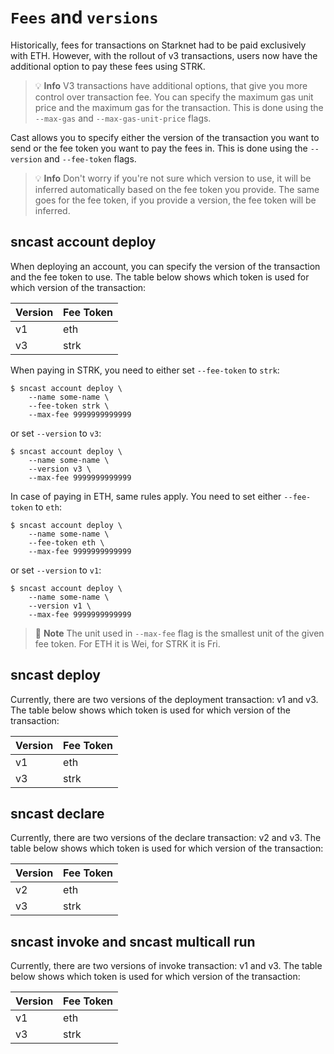 # `Fees` and `versions`

Historically, fees for transactions on Starknet had to be paid exclusively with ETH. However, with the rollout of v3
transactions, users now have the additional option to pay these fees using STRK.

> 💡 **Info**
> V3 transactions have additional options, that give you more control over transaction fee. You can specify the maximum gas unit price and the maximum gas for the transaction. 
This is done using the `--max-gas` and `--max-gas-unit-price` flags.

Cast allows you to specify either the version of the transaction you want to send or the fee token you want to pay the fees in. This is done using
the `--version` and `--fee-token` flags.

> 💡 **Info**
> Don't worry if you're not sure which version to use, it will be inferred automatically based on the fee token you
> provide. The same goes for the fee token, if you provide a version, the fee token will be inferred.

## sncast account deploy

When deploying an account, you can specify the version of the transaction and the fee token to use. The table below shows which token is used for which version of the transaction:

| Version | Fee Token |
|---------|-----------|
| v1      | eth       |
| v3      | strk      |

When paying in STRK, you need to either set `--fee-token` to `strk`:

```shell
$ sncast account deploy \
    --name some-name \
    --fee-token strk \
    --max-fee 9999999999999
```
or set `--version` to `v3`:

```shell
$ sncast account deploy \
    --name some-name \
    --version v3 \
    --max-fee 9999999999999
```

In case of paying in ETH, same rules apply. You need to set either `--fee-token` to `eth`:

```shell
$ sncast account deploy \
    --name some-name \
    --fee-token eth \
    --max-fee 9999999999999
```

or set `--version` to `v1`:

```shell
$ sncast account deploy \
    --name some-name \
    --version v1 \
    --max-fee 9999999999999
```
</details>

> 📝 **Note**
> The unit used in `--max-fee` flag is the smallest unit of the given fee token. For ETH it is Wei, for STRK it is Fri.

## sncast deploy

Currently, there are two versions of the deployment transaction: v1 and v3. The table below shows which token is used for which version of the transaction:


| Version | Fee Token |
|---------|-----------|
| v1      | eth       |
| v3      | strk      |

## sncast declare

Currently, there are two versions of the declare transaction: v2 and v3. The table below shows which token is used for which version of the transaction:


| Version | Fee Token |
|---------|-----------|
| v2      | eth       |
| v3      | strk      |

## sncast invoke and sncast multicall run

Currently, there are two versions of invoke transaction: v1 and v3. The table below shows which token is used for which version of the transaction:


| Version | Fee Token |
|---------|-----------|
| v1      | eth       |
| v3      | strk      |